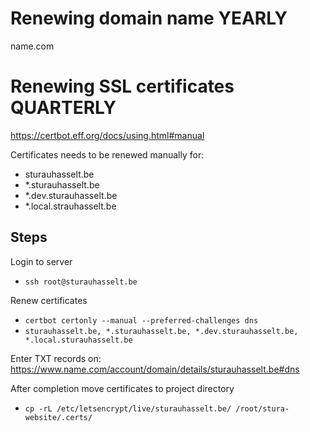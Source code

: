 # Renewing domain name YEARLY

name.com

# Renewing SSL certificates QUARTERLY


https://certbot.eff.org/docs/using.html#manual

Certificates needs to be renewed manually for:

- sturauhasselt.be
- *.sturauhasselt.be
- *.dev.sturauhasselt.be
- *.local.strauhasselt.be

## Steps

Login to server
- `ssh root@sturauhasselt.be`

Renew certificates
- `certbot certonly --manual --preferred-challenges dns`
- `sturauhasselt.be, *.sturauhasselt.be, *.dev.sturauhasselt.be, *.local.sturauhasselt.be`

Enter TXT records on:
https://www.name.com/account/domain/details/sturauhasselt.be#dns

After completion move certificates to project directory
- `cp -rL /etc/letsencrypt/live/sturauhasselt.be/ /root/stura-website/.certs/`
